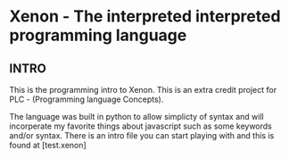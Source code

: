 # Xenon - The interpreted interpreted programming language
## INTRO

This is the programming intro to Xenon.
This is an extra credit project for PLC - (Programming language Concepts).

The language was built in python to allow simplicty of syntax and will incorperate my favorite
things about javascript such as some keywords and/or syntax. There is an intro file you can start
playing with and this is found at [test.xenon]
